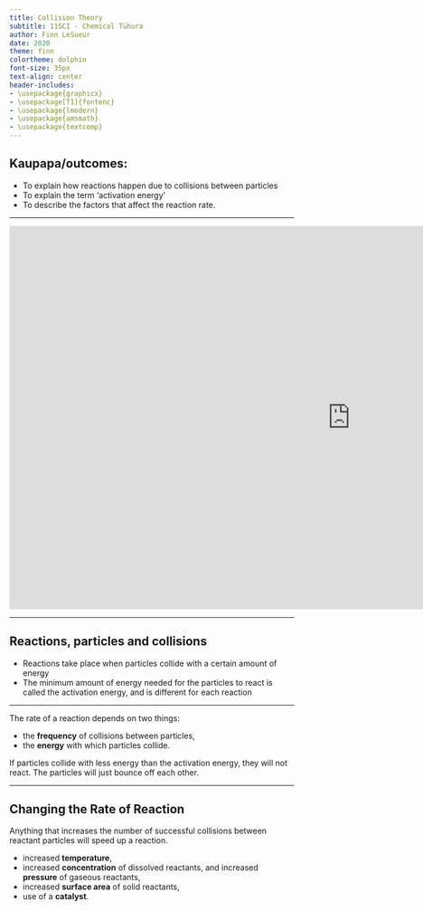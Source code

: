 ```yaml
---
title: Collision Theory
subtitle: 11SCI - Chemical Tūhura
author: Finn LeSueur
date: 2020
theme: finn
colortheme: dolphin
font-size: 35px
text-align: center
header-includes:
- \usepackage{graphicx}
- \usepackage[T1]{fontenc}
- \usepackage{lmodern}
- \usepackage{amsmath}
- \usepackage{textcomp}
---
```


## Kaupapa/outcomes:

- To explain how reactions happen due to collisions between particles
- To explain the term ‘activation energy’ 
- To describe the factors that affect the reaction rate.

---

<iframe width="1206" height="678" src="https://www.youtube.com/embed/OttRV5ykP7A" frameborder="0" allow="accelerometer; autoplay; encrypted-media; gyroscope; picture-in-picture" allowfullscreen></iframe>

---

## Reactions, particles and collisions

- Reactions take place when particles collide with a certain amount of energy
- The minimum amount of energy needed for the particles to react is called the activation energy, and is different for each reaction

---

The rate of a reaction depends on two things: 

- the __frequency__ of collisions between particles,
- the __energy__ with which particles collide.

If particles collide with less energy than the activation energy, they will not react. The particles will just bounce off each other.

---

## Changing the Rate of Reaction

Anything that increases the number of successful collisions between reactant particles will speed up a reaction.

- increased __temperature__,
- increased __concentration__ of dissolved reactants, and increased __pressure__ of gaseous reactants,
- increased __surface area__ of solid reactants,
- use of a __catalyst__.
